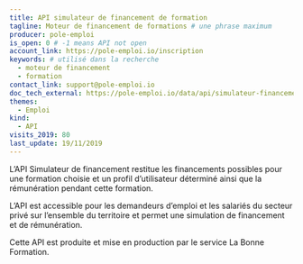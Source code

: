 ```yaml
---
title: API simulateur de financement de formation
tagline: Moteur de financement de formations # une phrase maximum
producer: pole-emploi
is_open: 0 # -1 means API not open
account_link: https://pole-emploi.io/inscription
keywords: # utilisé dans la recherche
  - moteur de financement
  - formation
contact_link: support@pole-emploi.io
doc_tech_external: https://pole-emploi.io/data/api/simulateur-financement
themes:
  - Emploi
kind:
  - API
visits_2019: 80
last_update: 19/11/2019
---
```


L’API Simulateur de financement restitue les financements possibles pour une formation choisie et un profil d’utilisateur déterminé ainsi que la rémunération pendant cette formation.

L’API est accessible pour les demandeurs d’emploi et les salariés du secteur privé sur l’ensemble du territoire et permet une simulation de financement et de rémunération.

Cette API est produite et mise en production par le service La Bonne Formation.
